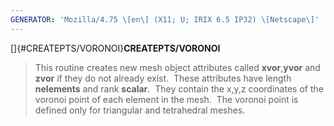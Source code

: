 ```yaml
---
GENERATOR: 'Mozilla/4.75 \[en\] (X11; U; IRIX 6.5 IP32) \[Netscape\]'
---
```


[]{#CREATEPTS/VORONOI}**CREATEPTS/VORONOI**

> This routine creates new mesh object attributes called
> **xvor**,**yvor** and **zvor** if they do not already exist.  These
> attributes have length **nelements** and rank **scalar**.  They
> contain the x,y,z coordinates of the voronoi point of each element in
> the mesh.  The voronoi point is defined only for triangular and
> tetrahedral meshes.
